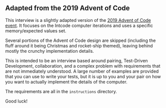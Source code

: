 ## Adapted from the 2019 Advent of Code

This interview is a slightly adapted version of the [2019 Advent of Code event](https://adventofcode.com/2019/). It focuses on the Intcode computer iterations and uses a specific memory/expected values set.

Several portions of the Advent of Code design are skipped (including the fluff around it being Christmas and rocket-ship themed), leaving behind mostly the crunchy implementation details.

This is intended to be an interview based around pairing, Test-Driven Development, collaboration, and a complex problem with requirements that are not immediately understood. A large number of examples are provided that you can use to write your tests, but it is up to you and your pair on how you want to actually implement the details of the computer.

The requirements are all in the `instructions` directory.

Good luck!
